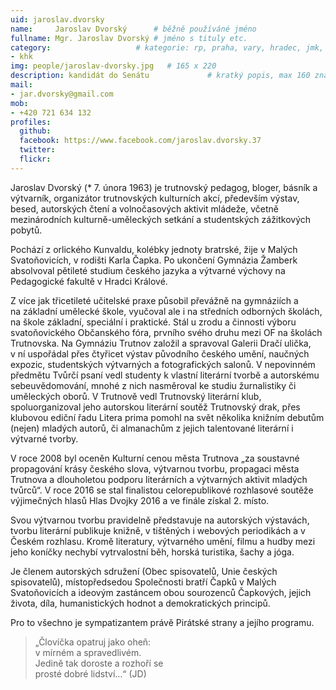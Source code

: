 ```yaml
---
uid: jaroslav.dvorsky
name:     Jaroslav Dvorský  	# běžně používáné jméno
fullname: Mgr. Jaroslav Dvorský	# jméno s tituly etc.
category:                 	# kategorie: rp, praha, vary, hradec, jmk, senat
- khk
img: people/jaroslav-dvorsky.jpg   # 165 x 220
description: kandidát do Senátu           	# kratký popis, max 160 znaků
mail:
- jar.dvorsky@gmail.com
mob: 
- +420 721 634 132 
profiles:
  github:
  facebook: https://www.facebook.com/jaroslav.dvorsky.37
  twitter:
  flickr: 
---
```

Jaroslav Dvorský (* 7. února 1963) je trutnovský pedagog, bloger, básník a výtvarník, organizátor trutnovských kulturních akcí, především výstav, besed, autorských čtení a volnočasových aktivit mládeže, včetně mezinárodních kulturně-uměleckých setkání a studentských zážitkových pobytů.

Pochází z orlického Kunvaldu, kolébky jednoty bratrské, žije v Malých Svatoňovicích, v rodišti Karla Čapka. Po ukončení Gymnázia Žamberk absolvoval pětileté studium českého jazyka a výtvarné výchovy na Pedagogické fakultě v Hradci Králové.

Z více jak třicetileté učitelské praxe působil převážně na gymnáziích a na základní umělecké škole, vyučoval ale i na středních odborných školách, na škole základní, speciální i praktické. Stál u zrodu a činnosti výboru svatoňovického Občanského fóra, prvního svého druhu mezi OF na školách Trutnovska. Na Gymnáziu Trutnov založil a spravoval Galerii Dračí ulička, v ní uspořádal přes čtyřicet výstav původního českého umění, naučných expozic, studentských výtvarných a fotografických salonů. V nepovinném předmětu Tvůrčí psaní vedl studenty k vlastní literární tvorbě a autorskému sebeuvědomování, mnohé z nich nasměroval ke studiu žurnalistiky či uměleckých oborů. V Trutnově vedl Trutnovský literární klub, spoluorganizoval jeho autorskou literární soutěž Trutnovský drak, přes klubovou ediční řadu Litera prima pomohl na svět několika knižním debutům (nejen) mladých autorů, či almanachům z jejich talentované literární i výtvarné tvorby.

V roce 2008 byl oceněn Kulturní cenou města Trutnova „za soustavné propagování krásy českého slova, výtvarnou tvorbu, propagaci města Trutnova a dlouholetou podporu literárních a výtvarných aktivit mladých tvůrců“. V roce 2016 se stal finalistou celorepublikové rozhlasové soutěže výjimečných hlasů Hlas Dvojky 2016 a ve finále získal 2. místo.

Svou výtvarnou tvorbu pravidelně představuje na autorských výstavách, tvorbu literární publikuje knižně, v tištěných i webových periodikách a v Českém rozhlasu. Kromě literatury, výtvarného umění, filmu a hudby mezi jeho koníčky nechybí vytrvalostní běh, horská turistika, šachy a jóga.

Je členem autorských sdružení (Obec spisovatelů, Unie českých spisovatelů), místopředsedou Společnosti bratří Čapků v Malých Svatoňovicích a ideovým zastáncem obou sourozenců Čapkových, jejich života, díla, humanistických hodnot a demokratických principů. 

Pro to všechno je sympatizantem právě Pirátské strany a jejího programu.

> „Človíčka opatruj jako oheň:  
> v mírném a spravedlivém.  
> Jedině tak doroste a rozhoří se  
> prosté dobré lidství…“   (JD)
